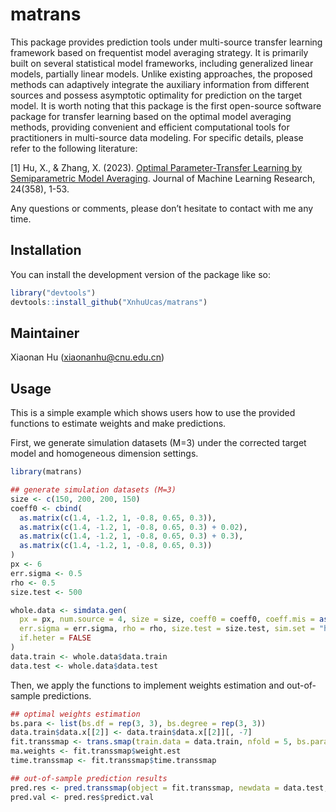 
<!-- README.md is generated from README.Rmd. Please edit that file -->

# matrans

<!-- badges: start -->
<!-- badges: end -->

This package provides prediction tools under multi-source transfer
learning framework based on frequentist model averaging strategy. It is
primarily built on several statistical model frameworks, including
generalized linear models, partially linear models. Unlike existing
approaches, the proposed methods can adaptively integrate the auxiliary
information from different sources and possess asymptotic optimality for
prediction on the target model. It is worth noting that this package is
the first open-source software package for transfer learning based on
the optimal model averaging methods, providing convenient and efficient
computational tools for practitioners in multi-source data modeling. For
specific details, please refer to the following literature:

\[1\] Hu, X., & Zhang, X. (2023). [Optimal Parameter-Transfer Learning
by Semiparametric Model
Averaging](http://jmlr.org/papers/v24/23-0030.html). Journal of Machine
Learning Research, 24(358), 1-53.

Any questions or comments, please don’t hesitate to contact with me any
time.

## Installation

You can install the development version of the package like so:

``` r
library("devtools")
devtools::install_github("XnhuUcas/matrans")
```

## Maintainer

Xiaonan Hu (<xiaonanhu@cnu.edu.cn>)

## Usage

This is a simple example which shows users how to use the provided
functions to estimate weights and make predictions.

First, we generate simulation datasets (M=3) under the corrected target
model and homogeneous dimension settings.

``` r
library(matrans)

## generate simulation datasets (M=3)
size <- c(150, 200, 200, 150)
coeff0 <- cbind(
  as.matrix(c(1.4, -1.2, 1, -0.8, 0.65, 0.3)),
  as.matrix(c(1.4, -1.2, 1, -0.8, 0.65, 0.3) + 0.02),
  as.matrix(c(1.4, -1.2, 1, -0.8, 0.65, 0.3) + 0.3),
  as.matrix(c(1.4, -1.2, 1, -0.8, 0.65, 0.3))
)
px <- 6
err.sigma <- 0.5
rho <- 0.5
size.test <- 500

whole.data <- simdata.gen(
  px = px, num.source = 4, size = size, coeff0 = coeff0, coeff.mis = as.matrix(c(coeff0[, 2], 1.8)),
  err.sigma = err.sigma, rho = rho, size.test = size.test, sim.set = "homo", tar.spec = "cor",
  if.heter = FALSE
)
data.train <- whole.data$data.train
data.test <- whole.data$data.test
```

Then, we apply the functions to implement weights estimation and
out-of-sample predictions.

``` r
## optimal weights estimation
bs.para <- list(bs.df = rep(3, 3), bs.degree = rep(3, 3))
data.train$data.x[[2]] <- data.train$data.x[[2]][, -7]
fit.transsmap <- trans.smap(train.data = data.train, nfold = 5, bs.para = bs.para)
ma.weights <- fit.transsmap$weight.est
time.transsmap <- fit.transsmap$time.transsmap

## out-of-sample prediction results
pred.res <- pred.transsmap(object = fit.transsmap, newdata = data.test, bs.para = bs.para)
pred.val <- pred.res$predict.val
```

